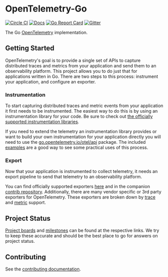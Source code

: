 # OpenTelemetry-Go

[![Circle CI](https://circleci.com/gh/open-telemetry/opentelemetry-go.svg?style=svg)](https://circleci.com/gh/open-telemetry/opentelemetry-go)
[![Docs](https://godoc.org/go.opentelemetry.io/otel?status.svg)](https://pkg.go.dev/go.opentelemetry.io/otel)
[![Go Report Card](https://goreportcard.com/badge/go.opentelemetry.io/otel)](https://goreportcard.com/report/go.opentelemetry.io/otel)
[![Gitter](https://badges.gitter.im/open-telemetry/opentelemetry-go.svg)](https://gitter.im/open-telemetry/opentelemetry-go?utm_source=badge&utm_medium=badge&utm_campaign=pr-badge)

The Go [OpenTelemetry](https://opentelemetry.io/) implementation.

## Getting Started

OpenTelemetry's goal is to provide a single set of APIs to capture distributed
traces and metrics from your application and send them to an observability
platform. This project allows you to do just that for applications written in
Go. There are two steps to this process: instrument your application, and
configure an exporter.

### Instrumentation

To start capturing distributed traces and metric events from your application
it first needs to be instrumented. The easiest way to do this is by using an
instrumentation library for your code. Be sure to check out [the officially
supported instrumentation
libraries](https://github.com/open-telemetry/opentelemetry-go-contrib/tree/master/instrumentation).

If you need to extend the telemetry an instrumentation library provides or want
to build your own instrumentation for your application directly you will need
to use the
[go.opentelemetry.io/otel/api](https://pkg.go.dev/go.opentelemetry.io/otel/api)
package. The included [examples](./example/) are a good way to see some
practical uses of this process.

### Export

Now that your application is instrumented to collect telemetry, it needs an
export pipeline to send that telemetry to an observability platform.

You can find officially supported exporters [here](./exporters/) and in the
companion [contrib
repository](https://github.com/open-telemetry/opentelemetry-go-contrib/tree/master/exporters/metric).
Additionally, there are many vendor specific or 3rd party exporters for
OpenTelemetry. These exporters are broken down by
[trace](https://pkg.go.dev/go.opentelemetry.io/otel/sdk/export/trace?tab=importedby)
and
[metric](https://pkg.go.dev/go.opentelemetry.io/otel/sdk/export/metric?tab=importedby)
support.

## Project Status

[Project boards](https://github.com/open-telemetry/opentelemetry-go/projects)
and [milestones](https://github.com/open-telemetry/opentelemetry-go/milestones)
can be found at the respective links. We try to keep these accurate and should
be the best place to go for answers on project status.

## Contributing

See the [contributing documentation](CONTRIBUTING.md).
